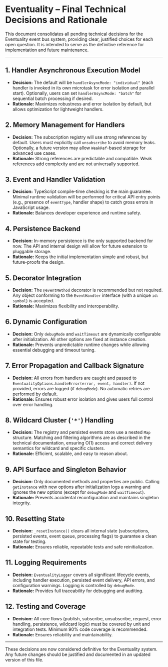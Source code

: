 # Eventuality – Final Technical Decisions and Rationale

This document consolidates all pending technical decisions for the Eventuality event bus system, providing clear, justified choices for each open question. It is intended to serve as the definitive reference for implementation and future maintenance.

---

## 1. Handler Asynchronous Execution Model

- **Decision:** The default will be `handlerAsyncMode: "individual"` (each handler is invoked in its own microtask for error isolation and parallel start). Optionally, users can set `handlerAsyncMode: "batch"` for sequential batch processing if desired.
- **Rationale:** Maximizes robustness and error isolation by default, but allows optimization for lightweight handlers.

## 2. Memory Management for Handlers

- **Decision:** The subscription registry will use strong references by default. Users must explicitly call `unsubscribe` to avoid memory leaks. Optionally, a future version may allow `WeakRef`-based storage for advanced use cases.
- **Rationale:** Strong references are predictable and compatible. Weak references add complexity and are not universally supported.

## 3. Event and Handler Validation

- **Decision:** TypeScript compile-time checking is the main guarantee. Minimal runtime validation will be performed for critical API entry points (e.g., presence of `eventType`, handler shape) to catch gross errors in JavaScript usage.
- **Rationale:** Balances developer experience and runtime safety.

## 4. Persistence Backend

- **Decision:** In-memory persistence is the only supported backend for now. The API and internal design will allow for future extension to pluggable storage.
- **Rationale:** Keeps the initial implementation simple and robust, but future-proofs the design.

## 5. Decorator Integration

- **Decision:** The `@eventMethod` decorator is recommended but not required. Any object conforming to the `EventHandler` interface (with a unique `id: symbol`) is accepted.
- **Rationale:** Maximizes flexibility and interoperability.

## 6. Dynamic Configuration

- **Decision:** Only `debugMode` and `waitTimeout` are dynamically configurable after initialization. All other options are fixed at instance creation.
- **Rationale:** Prevents unpredictable runtime changes while allowing essential debugging and timeout tuning.

## 7. Error Propagation and Callback Signature

- **Decision:** All errors from handlers are caught and passed to `EventualityOptions.handleError(error, event, handler)`. If not provided, errors are logged (if `debugMode`). No automatic retries are performed by default.
- **Rationale:** Ensures robust error isolation and gives users full control over error handling.

## 8. Wildcard Cluster (`'*'`) Handling

- **Decision:** The registry and persisted events store use a nested `Map` structure. Matching and filtering algorithms are as described in the technical documentation, ensuring O(1) access and correct delivery semantics for wildcard and specific clusters.
- **Rationale:** Efficient, scalable, and easy to reason about.

## 9. API Surface and Singleton Behavior

- **Decision:** Only documented methods and properties are public. Calling `getInstance` with new options after initialization logs a warning and ignores the new options (except for `debugMode` and `waitTimeout`).
- **Rationale:** Prevents accidental reconfiguration and maintains singleton integrity.

## 10. Resetting State

- **Decision:** `_resetInstance()` clears all internal state (subscriptions, persisted events, event queue, processing flags) to guarantee a clean state for testing.
- **Rationale:** Ensures reliable, repeatable tests and safe reinitialization.

## 11. Logging Requirements

- **Decision:** `EventualityLogger` covers all significant lifecycle events, including handler execution, persisted event delivery, API errors, and configuration warnings. Logging is controlled by `debugMode`.
- **Rationale:** Provides full traceability for debugging and auditing.

## 12. Testing and Coverage

- **Decision:** All core flows (publish, subscribe, unsubscribe, request, error handling, persistence, wildcard logic) must be covered by unit and integration tests. Minimum 90% code coverage is recommended.
- **Rationale:** Ensures reliability and maintainability.

---

These decisions are now considered definitive for the Eventuality system. Any future changes should be justified and documented in an updated version of this file.
